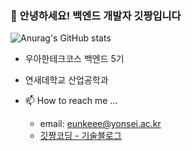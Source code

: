 ### 💋 안녕하세요! 백엔드 개발자 **깃짱**입니다


![Anurag's GitHub stats](https://github-readme-stats.vercel.app/api?username=eunkeeee&show_icons=true&theme=vue)


- 우아한테크코스 백엔드 5기
- 연새데학교 산업공학과 

- 📫 How to reach me ...
  - email: eunkeee@yonsei.ac.kr
  - [깃짱코딩 - 기술블로그](https://engineerinsight.tistory.com/)

